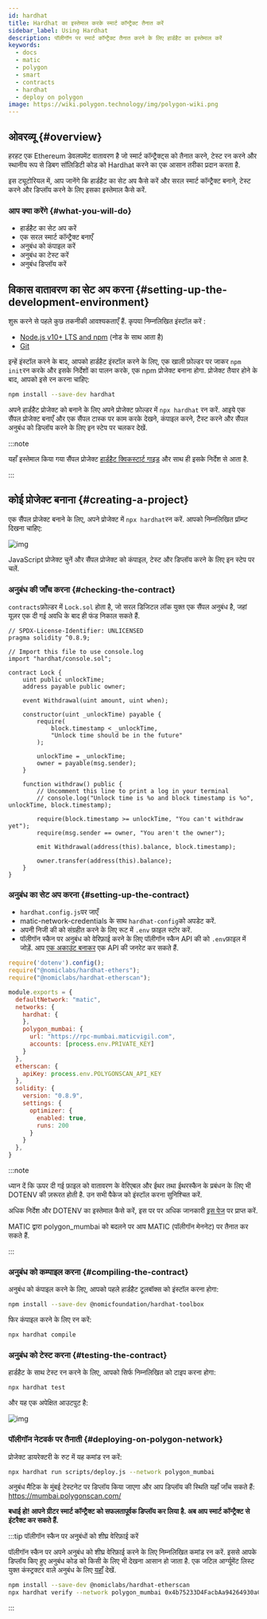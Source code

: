 ```yaml
---
id: hardhat
title: Hardhat का इस्तेमाल करके स्मार्ट कॉन्ट्रैक्ट तैनात करें
sidebar_label: Using Hardhat
description: पॉलीगॉन पर स्मार्ट कॉन्ट्रैक्ट तैनात करने के लिए हार्डहैट का इस्तेमाल करें
keywords:
  - docs
  - matic
  - polygon
  - smart
  - contracts
  - hardhat
  - deploy on polygon
image: https://wiki.polygon.technology/img/polygon-wiki.png
---
```


## ओवरव्यू {#overview}

हरहट एक Ethereum डेवलपमेंट वातावरण है जो स्मार्ट कॉन्ट्रैक्ट्स को तैनात करने, टेस्ट रन करने और स्थानीय रूप से डिबग सॉलिडिटी कोड को Hardhat करने का एक आसान तरीका प्रदान करता है.

इस ट्यूटोरियल में, आप जानेंगे कि हार्डहैट का सेट अप कैसे करें और सरल स्मार्ट कॉन्ट्रैक्ट बनाने, टेस्ट करने और डिप्लॉय करने के लिए इसका इस्तेमाल कैसे करें.

### आप क्या करेंगे {#what-you-will-do}

- हार्डहैट का सेट अप करें
- एक सरल स्मार्ट कॉन्ट्रैक्ट बनाएँ
- अनुबंध को कंपाइल करें
- अनुबंध का टेस्ट करें
- अनुबंध डिप्लॉय करें

## विकास वातावरण का सेट अप करना {#setting-up-the-development-environment}

शुरू करने से पहले कुछ तकनीकी आवश्यकताएँ हैं. कृपया निम्नलिखित इंस्टॉल करें :

- [Node.js v10+ LTS and npm](https://nodejs.org/en/) (नोड के साथ आता है)
- [Git](https://git-scm.com/)

इन्हें इंस्टॉल करने के बाद, आपको हार्डहैट इंस्टॉल करने के लिए, एक खाली फ़ोल्डर पर जाकर `npm init`रन करके और इसके निर्देशों का पालन करके, एक npm प्रोजेक्ट बनाना होगा. प्रोजेक्ट तैयार होने के बाद, आपको इसे रन करना चाहिए:

```bash
npm install --save-dev hardhat
```

अपने हार्डहैट प्रोजेक्ट को बनाने के लिए अपने प्रोजेक्ट फ़ोल्डर में `npx hardhat` रन करें.
आइये एक सैंपल प्रोजेक्ट बनाएँ और एक सैंपल टास्क पर काम करके देखने, कंपाइल करने, टैस्ट करने और सैंपल अनुबंध को डिप्लॉय करने के लिए इन स्टेप पर चलकर देखें.

:::note

यहाँ इस्तेमाल किया गया सैंपल प्रोजेक्ट [<ins> हार्डहैट क्विकस्टार्ट गाइड</ins>](https://hardhat.org/getting-started/#quick-start) और साथ ही इसके निर्देश से आता है.

:::

## कोई प्रोजेक्ट बनाना {#creating-a-project}

एक सैंपल प्रोजेक्ट बनाने के लिए, अपने प्रोजेक्ट में `npx hardhat`रन करें. आपको निम्नलिखित प्रॉम्प्ट दिखना चाहिए:

![img](/img/hardhat/quickstart.png)

JavaScript प्रोजेक्ट चुनें और सैंपल प्रोजेक्ट को कंपाइल, टेस्ट और डिप्लॉय करने के लिए इन स्टेप पर चलें.

### अनुबंध की जाँच करना {#checking-the-contract}

`contracts`फ़ोल्डर में `Lock.sol` होता है, जो सरल डिजिटल लॉक युक्त एक सैंपल अनुबंध है, जहां यूज़र एक दी गई अवधि के बाद ही फंड निकाल सकते हैं.

```
// SPDX-License-Identifier: UNLICENSED
pragma solidity ^0.8.9;

// Import this file to use console.log
import "hardhat/console.sol";

contract Lock {
    uint public unlockTime;
    address payable public owner;

    event Withdrawal(uint amount, uint when);

    constructor(uint _unlockTime) payable {
        require(
            block.timestamp < _unlockTime,
            "Unlock time should be in the future"
        );

        unlockTime = _unlockTime;
        owner = payable(msg.sender);
    }

    function withdraw() public {
        // Uncomment this line to print a log in your terminal
        // console.log("Unlock time is %o and block timestamp is %o", unlockTime, block.timestamp);

        require(block.timestamp >= unlockTime, "You can't withdraw yet");
        require(msg.sender == owner, "You aren't the owner");

        emit Withdrawal(address(this).balance, block.timestamp);

        owner.transfer(address(this).balance);
    }
}
```

### अनुबंध का सेट अप करना {#setting-up-the-contract}

- `hardhat.config.js`पर जाएँ
- matic-network-credentials के साथ `hardhat-config`को अपडेट करें.
- अपनी निजी की को संग्रहीत करने के लिए रूट में `.env` फ़ाइल स्टोर करें.
- पॉलीगॉन स्कैन पर अनुबंध को वेरिफ़ाई करने के लिए पॉलीगॉन स्कैन API की को `.env`फ़ाइल में जोड़ें. आप [एक अकाउंट बनाकर](https://polygonscan.com/register) एक API की जनरेट कर सकते हैं.

```js
require('dotenv').config();
require("@nomiclabs/hardhat-ethers");
require("@nomiclabs/hardhat-etherscan");

module.exports = {
  defaultNetwork: "matic",
  networks: {
    hardhat: {
    },
    polygon_mumbai: {
      url: "https://rpc-mumbai.maticvigil.com",
      accounts: [process.env.PRIVATE_KEY]
    }
  },
  etherscan: {
    apiKey: process.env.POLYGONSCAN_API_KEY
  },
  solidity: {
    version: "0.8.9",
    settings: {
      optimizer: {
        enabled: true,
        runs: 200
      }
    }
  },
}
```

:::note

ध्यान दें कि ऊपर दी गई फ़ाइल को वातावरण के वेरिएबल और ईथर तथा ईथरस्कैन के प्रबंधन के लिए भी DOTENV की ज़रूरत होती है. उन सभी पैकेज को इंस्टॉल करना सुनिश्चित करें.

अधिक निर्देश और DOTENV का इस्तेमाल कैसे करें, इस पर पर अधिक जानकारी [<ins>इस पेज</ins>](https://www.npmjs.com/package/dotenv) पर प्राप्त करें.

MATIC द्वारा polygon_mumbai को बदलने पर आप MATIC (पॉलीगॉन मेननेट) पर तैनात कर सकते हैं.

:::

### अनुबंध को कम्पाइल करना {#compiling-the-contract}

अनुबंध को कंपाइल करने के लिए, आपको पहले हार्डहैट टूलबॉक्स को इंस्टॉल करना होगा:

```bash
npm install --save-dev @nomicfoundation/hardhat-toolbox
```

फिर कंपाइल करने के लिए रन करें:

```bash
npx hardhat compile
```

### अनुबंध को टेस्ट करना {#testing-the-contract}

हार्डहैट के साथ टेस्ट रन करने के लिए, आपको सिर्फ निम्नलिखित को टाइप करना होगा:

```bash
npx hardhat test
```

और यह एक अपेक्षित आउटपुट है:

![img](/img/hardhat/test.png)

### पॉलीगॉन नेटवर्क पर तैनाती {#deploying-on-polygon-network}

प्रोजेक्ट डायरेक्टरी के रुट में यह कमांड रन करें:

```bash
npx hardhat run scripts/deploy.js --network polygon_mumbai
```

अनुबंध मैटिक के मुंबई टेस्टनेट पर डिप्लॉय किया जाएगा और आप डिप्लॉय की स्थिति यहाँ जाँच सकते हैं: https://mumbai.polygonscan.com/

**बधाई हो! आपने ग्रीटर स्मार्ट कॉन्ट्रैक्ट को सफलतापूर्वक डिप्लॉय कर लिया है. अब आप स्मार्ट कॉन्ट्रैक्ट से इंटरैक्ट कर सकते हैं.**

:::tip पॉलीगॉन स्कैन पर अनुबंधों को शीघ्र वेरिफ़ाई करें

पॉलीगॉन स्कैन पर अपने अनुबंध को शीघ्र वेरिफ़ाई करने के लिए निम्नलिखित कमांड रन करें. इससे आपके डिप्लॉय किए हुए अनुबंध कोड को किसी के लिए भी देखना आसान हो जाता है. एक जटिल आर्ग्यूमेंट लिस्ट युक्त कंस्ट्रक्टर वाले अनुबंध के लिए [यहाँ](https://hardhat.org/plugins/nomiclabs-hardhat-etherscan.html) देखें.

```bash
npm install --save-dev @nomiclabs/hardhat-etherscan
npx hardhat verify --network polygon_mumbai 0x4b75233D4FacbAa94264930aC26f9983e50C11AF
```
:::
